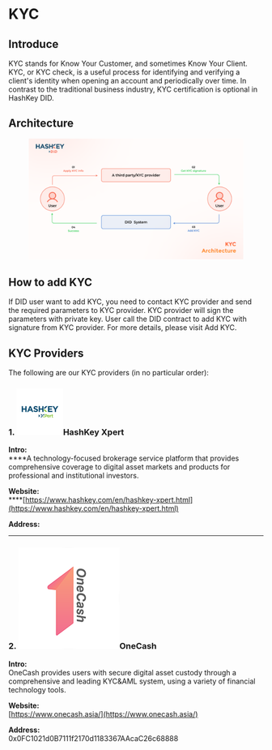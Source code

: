 # KYC

## Introduce

KYC stands for Know Your Customer, and sometimes Know Your Client. KYC, or KYC check, is a useful process for identifying and verifying a client's identity when opening an account and periodically over time. In contrast to the traditional business industry, KYC certification is optional in HashKey DID.

## Architecture

<figure><img src="../.gitbook/assets/kyc.png" alt=""><figcaption></figcaption></figure>

## How to add KYC

If DID user want to add KYC, you need to contact KYC provider and send the required parameters to KYC provider. KYC provider will sign the parameters with private key. User call the DID contract to add KYC with signature from KYC provider. For more details, please visit Add KYC.



## KYC Providers

The following are our KYC providers (in no particular order):

### 1. <img src="../.gitbook/assets/HashKey_Xpert.png" alt="" data-size="line">HashKey Xpert

**Intro:**\
****A technology-focused brokerage service platform that provides comprehensive coverage to digital asset markets and products for professional and institutional investors.

**Website:**\
****[https://www.hashkey.com/en/hashkey-xpert.html](https://www.hashkey.com/en/hashkey-xpert.html)

**Address:**

****

### 2. <img src="../.gitbook/assets/onecash.png" alt="" data-size="line">OneCash

**Intro:**\
OneCash provides users with secure digital asset custody through a comprehensive and leading KYC\&AML system, using a variety of financial technology tools.

**Website:**\
[https://www.onecash.asia/](https://www.onecash.asia/)

**Address:** \
0x0FC1021d0B7111f2170d1183367AAcaC26c68888
